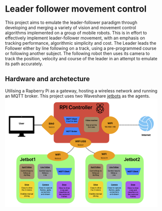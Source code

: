 # Leader follower movement control
This project aims to emulate the leader-follower paradigm through developing and merging
a variety of vision and movement control algorithms implemented on a group of mobile robots.
This is in effort to effectively implement leader-follower movement, with an emphasis on
tracking performance, algorithmic simplicity and cost. The Leader leads the Follower either
by line following on a track, using a pre-programmed course or following another subject. The
following robot then uses its camera to track the position, velocity and course of the leader in
an attempt to emulate its path accurately.

## Hardware and archetecture
Utilising a Rapberry Pi as a gateway, hosting a wireless network and running an MQTT broker. This project uses two Waveshare [jetbots](https://www.waveshare.com/wiki/JetBot_AI_Kit) as the agents.
![](assets/FPY%20architecture.png)
